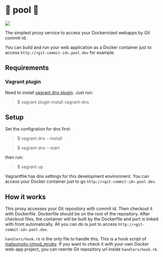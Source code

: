 🐳 pool 🐳
===

![](http://31.media.tumblr.com/tumblr_m8pp4rlwTF1qjj2ado1_500.png)

The simplest proxy service to access your Dockernized webapps by Git commit-id.

You can build and run your web application as a Docker container just to access
`http://<git-commit-id>.pool.dev` for example.

## Requirements

### Vagrant plugin

Need to install [vagrant dns plugin](https://github.com/BerlinVagrant/vagrant-dns). Just run:

> $ vagrant plugin install vagrant-dns

## Setup

Set the configration for dns first:

> $ vagrant dns --install

> $ vagrant dns --start

then run:

> $ vagrant up

Vagrantfile has dns settings for this development environment.
You can access your Docker container just to go `http://<git-commit-id>.pool.dev`.

## How it works

This proxy accesses your Git repository with commit id.
Then checkout it with Dockerfile. Dockerfile should be on the root of the
repository. After checkout files, the container will be built by the Dockerfile
and port is linked with front automatically. All you can do is just to access
`http://<git-commit-id>.pool.dev`.

`handlers/hook.rb` is the only file to handle this. This is a hook script of
[matsumoto-r/mod_mruby](https://github.com/matsumoto-r/mod_mruby).
If you want to check it with your own Docker web-app project, you can rewrite
Git repository url inside `handlers/hook.rb`.
